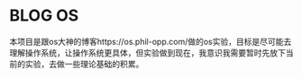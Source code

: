 # BLOG OS
本项目是跟os大神的博客https://os.phil-opp.com/做的os实验，目标是尽可能去理解操作系统，让操作系统更具体，但实验做到现在，我意识我需要暂时先放下当前的实验，去做一些理论基础的积累。
